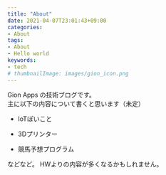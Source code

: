 ```yaml
---
title: "About"
date: 2021-04-07T23:01:43+09:00
categories:
- About
tags:
- About
- Hello world
keywords:
- tech
# thumbnailImage: images/gion_icon.png
---
```


Gion Apps の技術ブログです。  
主に以下の内容について書くと思います（未定）

- IoTぽいこと

- 3Dプリンター

- 競馬予想プログラム

などなど。
HWよりの内容が多くなるかもしれません。

<!--more-->
